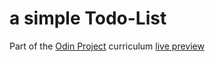# a simple Todo-List
Part of the [Odin Project](https://www.theodinproject.com/) curriculum
[live preview](https://gibsongf.github.io/Todo-List/)
